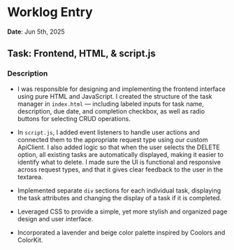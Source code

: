 # Worklog Entry
**Date**: Jun 5th, 2025

## Task: Frontend, HTML, & script.js
### Description

- I was responsible for designing and implementing the frontend interface using pure HTML and JavaScript. I created the structure of the task manager in `index.html` — including labeled inputs for task name, description, due date, and completion checkbox, as well as radio buttons for selecting CRUD operations.

- In `script.js`, I added event listeners to handle user actions and connected them to the appropriate request type using our custom ApiClient. I also added logic so that when the user selects the DELETE option, all existing tasks are automatically displayed, making it easier to identify what to delete. I made sure the UI is functional and responsive across request types, and that it gives clear feedback to the user in the textarea.
  
- Implemented separate `div` sections for each individual task, displaying the task attributes and changing the display of a task if it is completed.

- Leveraged CSS to provide a simple, yet more stylish and organized page design and user interface.
- Incorporated a lavender and beige color palette inspired by Coolors and ColorKit.

